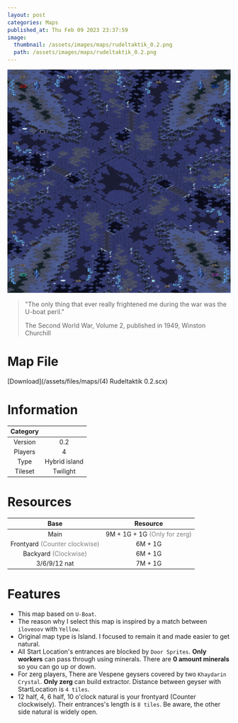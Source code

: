 ```yaml
---
layout: post
categories: Maps
published_at: Thu Feb 09 2023 23:37:59
image:
  thumbnail: /assets/images/maps/rudeltaktik_0.2.png
  path: /assets/images/maps/rudeltaktik_0.2.png
---
```


![Rudeltaktik 0.2](/assets/images/maps/rudeltaktik_0.2.png)

> "The only thing that ever really frightened me during the war was the U-boat peril."
>
> The Second World War, Volume 2, published in 1949, Winston Churchill

# Map File

[Download](/assets/files/maps/(4) Rudeltaktik 0.2.scx)

# Information

| Category |               |
| :------: | :-----------: |
| Version  |      0.2      |
| Players  |       4       |
|   Type   | Hybrid island |
| Tileset  |   Twilight    |

# Resources

|                             Base                              |                           Resource                           |
| :-----------------------------------------------------------: | :----------------------------------------------------------: |
|                             Main                              | 9M + 1G + 1G <span style="color:gray">(Only for zerg)</span> |
| Frontyard <span style="color:gray">(Counter clockwise)</span> |                           6M + 1G                            |
|     Backyard <span style="color:gray">(Clockwise)</span>      |                           6M + 1G                            |
|                         3/6/9/12 nat                          |                           7M + 1G                            |

# Features

- This map based on `U-Boat`.
- The reason why I select this map is inspired by a match between `iloveoov` with `Yellow`.
- Original map type is Island. I focused to remain it and made easier to get natural.
- All Start Location's entrances are blocked by `Door Sprites`. **Only workers** can pass through using minerals. There are **0 amount minerals** so you can go up or down.
- For zerg players, There are Vespene geysers covered by two `Khaydarin Crystal`. **Only zerg** can build extractor. Distance between geyser with StartLocation is `4 tiles`.
- 12 half, 4, 6 half, 10 o'clock natural is your frontyard (Counter clockwisely). Their entrances's length is `8 tiles`. Be aware, the other side natural is widely open.
